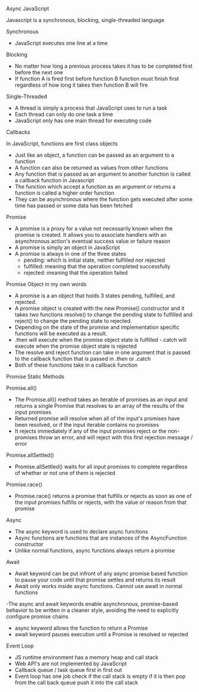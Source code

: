 Async JavaScript

Javascript is a synchronous, blocking, single-threaded language

Synchronous 
- JavaScript executes one line at a time 

Blocking
- No matter how long a previous process takes it has to be completed first before the next one
- If function A is fired first before function B function must finish first regardless of how long it takes then function B will fire

Single-Threaded
- A thread is simply a process that JavaScript uses to run a task
- Each thread can only do one task a time 
- JavaScript only has one main thread for executing code

Callbacks

In JavaScript, functions are first class objects
- Just like an object, a function can be passed as an argument to a function 
- A function can also be returned as values from other functions
- Any function that is passed as an argument to another function is called a callback function in Javascript 
- The function which accept a function as an argument or returns a function is called a higher order function
- They can be asynchronous where the function gets executed after some time has passed or some data has been fetched 

Promise

- A promise is a proxy for a value not necessarily known when the promise is created. It allows you to
associate handlers with an asynchronous action's eventual success value or failure reason 
- A promise is simply an object in JavaScript
- A promise is always in one of the three states 
    - pending: which is initial state, neither fulfilled nor rejected
    - fulfilled: meaning that the operation completed successfully
    - rejected: meaning that the operation failed

Promise Object in my own words

- A promise is a an object that holds 3 states pending, fulfilled, and rejected.
-  A promise object is created with the new Promise() constructor and it takes two functions resolve() to change the pending state to fulfilled and reject() to change the pending state to rejected.
- Depending on the state of the promise and implementation specific functions will be executed as a result. 
- .then will execute when the promise object state is fulfilled
-.catch will execute when the promise object state is rejected
- The resolve and reject function can take in one argument that is passed to the callback function that is passed in .then or .catch
- Both of these functions take in a callback function 

Promise Static Methods

Promise.all()

- The Promise.all() method takes an iterable of promises as an input and returns a single Promise that resolves to an array of the results of the input promises
- Returned promise will resolve when all of the input's promises have been resolved, or if the input iterable contains no promises
- It rejects immediately if any of the input promises reject or the non-promises throw an error, and will reject with this first rejection message / error 

Promise.allSettled()

- Promise.allSettled() waits for all input promises to complete regardless of whether or not one of them is rejected

Promise.race()

- Promise.race() returns a promise that fulfills or rejects as soon as one of the input promises fulfills or rejects, with the value or reason from that promise

Async 

- The async keyword is used to declare async functions
- Async functions are functions that are instances of the AsyncFunction constructor 
- Unlike normal functions, async functions always return a promise

Await 

- Await keyword can be put infront of any async promise based function to pause your code until that promise settles and returns its result
- Await only works inside async functions. Cannot use await in normal functions

-The async and await keywords enable asynchronous, promise-based behavior to be written in a cleaner style, avoiding the need to explicitly configure promise chains 
- async keyword allows the function to return a Promise
- await keyword pauses execution until a Promise is resolved or rejected 

Event Loop

- JS runtime environment has a memory heap and call stack
- Web API's are not implemented by JavaScript
- Callback queue / task queue first in first out 
- Event loop has one job check if the call stack is empty if it is then pop from the call back queue push it into the call stack



